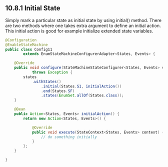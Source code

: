 ## 10.8.1 Initial State

Simply mark a particular state as initial state by using initial() method. There are two methods where one takes extra argument to define an initial action. This initial action is good for example initialize extended state variables.

```java
@Configuration
@EnableStateMachine
public class Config11
        extends EnumStateMachineConfigurerAdapter<States, Events> {

    @Override
    public void configure(StateMachineStateConfigurer<States, Events> states)
            throws Exception {
        states
            .withStates()
                .initial(States.S1, initialAction())
                .end(States.SF)
                .states(EnumSet.allOf(States.class));
    }

    @Bean
    public Action<States, Events> initialAction() {
        return new Action<States, Events>() {

            @Override
            public void execute(StateContext<States, Events> context) {
                // do something initially
            }
        };
    }

}
```
